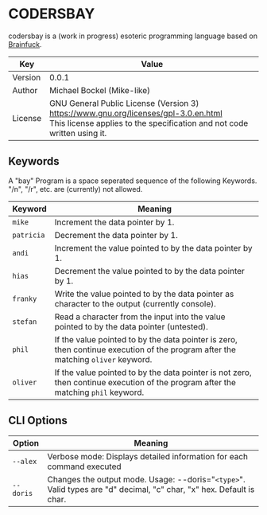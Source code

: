 # CODERSBAY
codersbay is a (work in progress) esoteric programming language based on [Brainfuck](
https://en.wikipedia.org/wiki/Brainfuck).

| Key     | Value                                                                                                                                                             |
|---------|-------------------------------------------------------------------------------------------------------------------------------------------------------------------|
| Version | 0.0.1                                                                                                                                                             |
| Author  | Michael Bockel (Mike-like)                                                                                                                                        |
| License | GNU General Public License (Version 3) https://www.gnu.org/licenses/gpl-3.0.en.html <br/>This license applies to the specification and not code written using it. |    

## Keywords

A "bay" Program is a space seperated sequence of the following Keywords. "/n", "/r", etc. are (currently) not allowed.

| Keyword    | Meaning                                                                                                                            |
|------------|------------------------------------------------------------------------------------------------------------------------------------|
| `mike`     | Increment the data pointer by 1.                                                                                                   |
| `patricia` | Decrement the data pointer by 1.                                                                                                   |
| `andi`     | Increment the value pointed to by the data pointer by 1.                                                                           |
| `hias`     | Decrement the value pointed to by the data pointer by 1.                                                                           |
| `franky`   | Write the value pointed to by the data pointer as character to the output (currently console).                                     |
| `stefan`   | Read a character from the input into the value pointed to by the data pointer (untested).                                          |
| `phil`     | If the value pointed to by the data pointer is zero, then continue execution of the program after the matching `oliver` keyword.   |
| `oliver`   | If the value pointed to by the data pointer is not zero, then continue execution of the program after the matching `phil` keyword. |

## CLI Options

| Option    | Meaning                                                                                                              |
|-----------|----------------------------------------------------------------------------------------------------------------------|
| `--alex`  | Verbose mode: Displays detailed information for each command executed                                                |
| `--doris` | Changes the output mode. Usage: --doris="`<type>`". Valid types are "d" decimal, "c" char, "x" hex. Default is char. |
